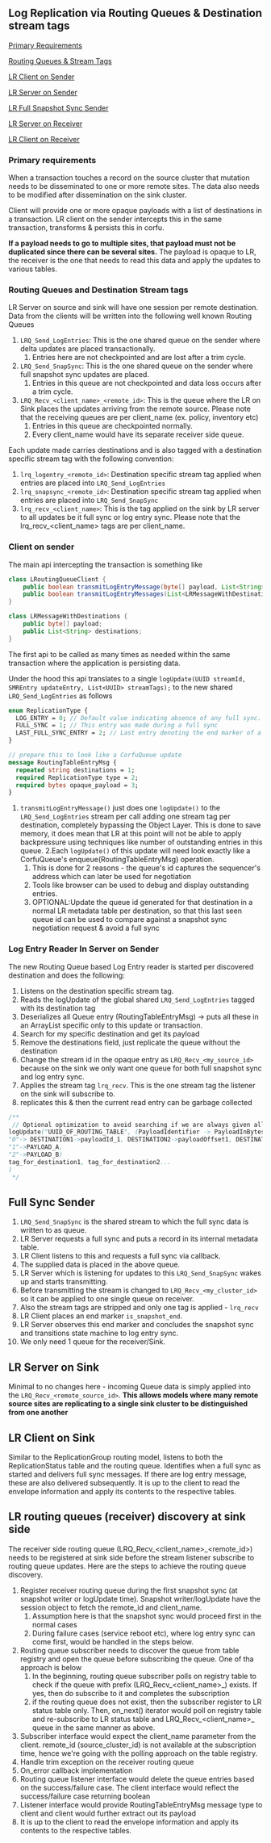 ## Log Replication via Routing Queues & Destination stream tags

[Primary Requirements](#primary-requirements)

[Routing Queues & Stream Tags](#routing-queues-and-destination-stream-tags)

[LR Client on Sender](#client-on-sender)

[LR Server on Sender](#log-entry-reader-in-server-on-sender)

[LR Full Snapshot Sync Sender](#full-sync-sender)

[LR Server on Receiver](#lr-server-on-sink)

[LR Client on Receiver](#lr-client-on-sink)

### Primary requirements
When a transaction touches a record on the source cluster that mutation
needs to be disseminated to one or more remote sites.
The data also needs to be modified after dissemination on the sink cluster.

Client will provide one or more opaque payloads with a list of destinations in a transaction.
LR client on the sender intercepts this in the same transaction, transforms & persists this in corfu.

**If a payload needs to go to multiple sites, that payload must not be duplicated since there can be
several sites.**
The payload is opaque to LR, the receiver is the one that needs to read this data and apply the updates to various tables.

### Routing Queues and Destination Stream tags
LR Server on source and sink will have one session per remote destination.
Data from the clients will be written into the following well known Routing Queues
1. `LRQ_Send_LogEntries`: This is the one shared queue on the sender where delta updates are placed transactionally.
   1. Entries here are not checkpointed and are lost after a trim cycle.
2. `LRQ_Send_SnapSync`: This is the one shared queue on the sender where full snapshot sync updates are placed.
   1. Entries in this queue are not checkpointed and data loss occurs after a trim cycle.
3. `LRQ_Recv_<client_name>_<remote_id>`: This is the queue where the LR on Sink places the updates arriving from the remote source. Please note that the receiving queues are per client_name (ex. policy, inventory etc)
   1. Entries in this queue are checkpointed normally.
   2. Every client_name would have its separate receiver side queue.

Each update made carries destinations and is also tagged with a destination specific stream tag with the following convention:
1. `lrq_logentry_<remote_id>`: Destination specific stream tag applied when entries are placed into `LRQ_Send_LogEntries`
2. `lrq_snapsync_<remote_id>`: Destination specific stream tag applied when entries are placed into `LRQ_Send_SnapSync`
3. `lrq_recv_<client_name>`: This is the tag applied on the sink by LR server to all updates be it full sync or log entry sync. Please note that the lrq_recv_<client_name> tags are per client_name.

### Client on sender
The main api intercepting the transaction is something like
```java
class LRoutingQueueClient {
    public boolean transmitLogEntryMessage(byte[] payload, List<String> destinations);
    public boolean transmitLogEntryMessages(List<LRMessageWithDestinations> messages); // optional?
}

class LRMessageWithDestinations {
    public byte[] payload;
    public List<String> destinations;
}
```
The first api to be called as many times as needed within the same transaction
where the application is persisting data.

Under the hood this api translates to a single `logUpdate(UUID streamId, SMREntry updateEntry, List<UUID> streamTags);`
to the new shared `LRQ_Send_LogEntries` as follows

```protobuf
enum ReplicationType {
  LOG_ENTRY = 0; // Default value indicating absence of any full sync.
  FULL_SYNC = 1; // This entry was made during a full sync
  LAST_FULL_SYNC_ENTRY = 2; // Last entry denoting the end marker of a full sync
}

// prepare this to look like a CorfuQueue update
message RoutingTableEntryMsg {
  repeated string destinations = 1;
  required ReplicationType type = 2;
  required bytes opaque_payload = 3;
}
```

1. `transmitLogEntryMessage()` just does one `logUpdate()` to the `LRQ_Send_LogEntries` stream per call
adding one stream tag per destination, completely bypassing the Object Layer.
This is done to save memory, it does mean that LR at this point will not be able to apply backpressure using techniques like number of outstanding entries in this queue.
2.Each `logUpdate()` of this update will need look exactly like a CorfuQueue's enqueue(RoutingTableEntryMsg) operation.
   1. This is done for 2 reasons - the queue's id captures the sequencer's address which can later be used for negotiation
   2. Tools like browser can be used to debug and display outstanding entries.
   3. OPTIONAL:Update the queue id generated for that destination in a normal LR metadata table per destination, so that this last seen queue id can be used to compare against a snapshot sync negotiation request & avoid a full sync

### Log Entry Reader In Server on Sender
The new Routing Queue based Log Entry reader is started per discovered destination and does the following:
1. Listens on the destination specific stream tag.
2. Reads the logUpdate of the global shared `LRQ_Send_LogEntries` tagged with its destination tag
3. Deserializes all Queue entry (RoutingTableEntryMsg) -> puts all these in an ArrayList specific only to this update or transaction.
4. Search for my specific destination and get its payload
5. Remove the destinations field, just replicate the queue without the destination
6. Change the stream id in the opaque entry as `LRQ_Recv_<my_source_id>` because on the sink we only want one queue for both full snapshot sync and log entry sync.
7. Applies the stream tag `lrq_recv`. This is the one stream tag the listener on the sink will subscribe to.
8. replicates this & then the current read entry can be garbage collected

```java
/**
 // Optional optimization to avoid searching if we are always given all the payloads together
logUpdate("UUID_OF_ROUTING_TABLE", (PayloadIdentifier -> PayloadInBytes
"0"-> DESTINATION1->payloadId_1, DESTINATION2->payloadOffset1, DESTINATION3->payloadOffset2, Destinatio4->payloadOffset2)
"1"->PAYLOAD_A,
"2"->PAYLOAD_B)
tag_for_destination1, tag_for_destination2...
)
 */
```

## Full Sync Sender
1. `LRQ_Send_SnapSync` is the shared stream to which the full sync data is written to as queue.
2. LR Server requests a full sync and puts a record in its internal metadata table.
3. LR Client listens to this and requests a full sync via callback.
4. The supplied data is placed in the above queue.
5. LR Server which is listening for updates to this `LRQ_Send_SnapSync` wakes up and starts transmitting.
6. Before transmitting the stream is changed to `LRQ_Recv_<my_cluster_id>` so it can be applied to one single queue on receiver.
7. Also the stream tags are stripped and only one tag is applied - `lrq_recv`
8. LR Client places an end marker `is_snapshot_end`.
9. LR Server observes this end marker and concludes the snapshot sync and transitions state machine to log entry sync.
10. We only need 1 queue for the receiver/Sink.

## LR Server on Sink
Minimal to no changes here - incoming Queue data is simply applied into the `LRQ_Recv_<remote_source_id>`.
**This allows models where many remote source sites are replicating to a single sink cluster to be distinguished
from one another**

## LR Client on Sink
Similar to the ReplicationGroup routing model, listens to both the ReplicationStatus table and the routing queue.
Identifies when a full sync as started and delivers full sync messages.
If there are log entry message, these are also delivered subsequently.
It is up to the client to read the envelope information and apply its contents to the respective tables.

## LR routing queues (receiver) discovery at sink side
The receiver side routing queue (LRQ_Recv_<client_name>_<remote_id>) needs to be registered at sink side before the stream listener subscribe to routing queue updates. Here are the steps to achieve the routing queue discovery.
1. Register receiver routing queue during the first snapshot sync (at snapshot writer or logUpdate time). Snapshot writer/logUpdate have the session object to fetch the remote_id and client_name.
   1. Assumption here is that the snapshot sync would proceed first in the normal cases
   2. During failure cases (service reboot etc), where log entry sync can come first, would be handled in the steps below.
2. Routing queue subscriber needs to discover the queue from table registry and open the queue before subscribing the queue. One of tha approach is below
   1. In the beginning, routing queue subscriber polls on registry table to check if the queue with prefix (LRQ_Recv_<client_name>_) exists. If yes, then do subscribe to it and completes the subscription
   2. if the routing queue does not exist, then the subscriber register to LR status table only. Then, on_next() iterator would poll on registry table and re-subscribe to LR status table and LRQ_Recv_<client_name>_ queue in the same manner as above.
3. Subscriber interface would expect the client_name parameter from the client. remote_id (source_cluster_id) is not available at the subscription time, hence we're going with the polling approach on the table registry.
4. Handle trim exception on the receiver routing queue
5. On_error callback implementation
6. Routing queue listener interface would delete the queue entries based on the success/failure case. The client interface would reflect the success/failure case returning boolean
7. Listener interface would provide RoutingTableEntryMsg message type to client and client would further extract out its payload
8. It is up to the client to read the envelope information and apply its contents to the respective tables.
